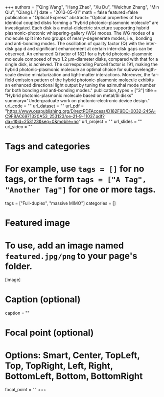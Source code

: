 +++
authors = ["Qing Wang", "Hang Zhao", "Xu Du", "Weichun Zhang", "Min Qiu", "Qiang Li"]
date = "2013-05-01"
math = false
featured=false
publication = "Optical Express"
abstract= "Optical properties of two identical coupled disks forming a “hybrid photonic-plasmonic molecule” are investigated. Each disk is a metal-dielectric structure supporting hybrid plasmonic-photonic whispering-gallery (WG) modes. The WG modes of a molecule split into two groups of nearly-degenerate modes, i.e., bonding and anti-bonding modes. The oscillation of quality factor (Q) with the inter-disk gap d and significant enhancement at certain inter-disk gaps can be observed. An enhanced Q factor of 1821 for a hybrid photonic-plasmonic molecule composed of two 1.2 μm-diameter disks, compared with that for a single disk, is achieved. The corresponding Purcell factor is 191, making the hybrid photonic-plasmonic molecule an optimal choice for subwavelength-scale device miniaturization and light-matter interactions. Moreover, the far-field emission pattern of the hybrid photonic-plasmonic molecule exhibits an enhanced directional light output by tuning the azimuthal mode number for both bonding and anti-bonding modes."
publication_types = ["3"]
title = "Hybrid photonic-plasmonic molecule based on metal/Si disks"
summary="Undergraduate work on photonic-electronic device design."
url_code = ""
url_dataset = ""
url_pdf = "https://www.osapublishing.org/DirectPDFAccess/D182F9DC-0032-245A-C9F8AC6971320A53_253123/oe-21-9-11037.pdf?da=1&id=253123&seq=0&mobile=no"
url_project = ""
url_slides = ""
url_video = ""

# Tags and categories
# For example, use `tags = []` for no tags, or the form `tags = ["A Tag", "Another Tag"]` for one or more tags.
tags = ["Full-duplex", "massive MIMO"]
categories = []

# Featured image
# To use, add an image named `featured.jpg/png` to your page's folder.
[image]
  # Caption (optional)
  caption = ""

  # Focal point (optional)
  # Options: Smart, Center, TopLeft, Top, TopRight, Left, Right, BottomLeft, Bottom, BottomRight
  focal_point = ""
+++
